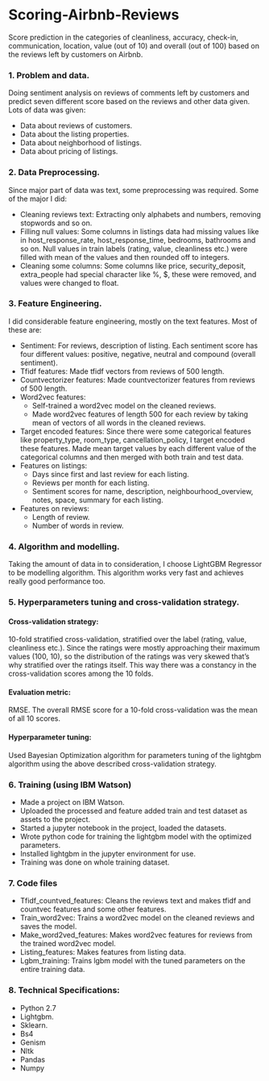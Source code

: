 # Scoring-Airbnb-Reviews
Score prediction in the categories of cleanliness, accuracy, check-in, communication, location, value (out of 10) and overall (out of 100) based on the reviews left by customers on Airbnb.

### 1. Problem and data.
Doing sentiment analysis on reviews of comments left by customers and predict seven different score based on the reviews and other data given.
Lots of data was given:
* Data about reviews of customers.
* Data about the listing properties.
* Data about neighborhood of listings.
* Data about pricing of listings.

### 2. Data Preprocessing.
Since major part of data was text, some preprocessing was required. Some of the major I did:
* Cleaning reviews text: Extracting only alphabets and numbers, removing stopwords and so on.
* Filling null values: Some columns in listings data had missing values like in host_response_rate, host_response_time, bedrooms, bathrooms and so on. Null values in train labels (rating, value, cleanliness etc.) were filled with mean of the values and then rounded off to integers.
* Cleaning some columns: Some columns like price, security_deposit, extra_people had special character like %, $, these were removed, and values were changed to float.

### 3. Feature Engineering.
I did considerable feature engineering, mostly on the text features. Most of these are:
* Sentiment: For reviews, description of listing. Each sentiment score has four different values: positive, negative, neutral and compound (overall sentiment).
* Tfidf features: Made tfidf vectors from reviews of 500 length.
* Countvectorizer features: Made countvectorizer features from reviews of 500 length.
* Word2vec features:
  * Self-trained a word2vec model on the cleaned reviews.
  * Made word2vec features of length 500 for each review by taking mean of vectors of all words in the cleaned reviews.
* Target encoded features: Since there were some categorical features like property_type, room_type, cancellation_policy, I target encoded these features. Made mean target values by each different value of the categorical columns and then merged with both train and test data.
* Features on listings:
  * Days since first and last review for each listing.
  * Reviews per month for each listing.
  * Sentiment scores for name, description, neighbourhood_overview, notes, space, summary for each listing.
* Features on reviews:
  * Length of review.
  * Number of words in review.

### 4. Algorithm and modelling.
Taking the amount of data in to consideration, I choose LightGBM Regressor to be modelling algorithm. This algorithm works very fast and achieves really good performance too.

### 5. Hyperparameters tuning and cross-validation strategy.
#### Cross-validation strategy: 
10-fold stratified cross-validation, stratified over the label (rating, value, cleanliness etc.). Since the ratings were mostly approaching their maximum values (100, 10), so the distribution of the ratings was very skewed that’s why stratified over the ratings itself. This way there was a constancy in the cross-validation scores among the 10 folds.
#### Evaluation metric: 
RMSE. The overall RMSE score for a 10-fold cross-validation was the mean of all 10 scores.
#### Hyperparameter tuning: 
Used Bayesian Optimization algorithm for parameters tuning of the lightgbm algorithm using the above described cross-validation strategy.

### 6. Training (using IBM Watson)
* Made a project on IBM Watson.
* Uploaded the processed and feature added train and test dataset as assets to the project.
* Started a jupyter notebook in the project, loaded the datasets.
* Wrote python code for training the lightgbm model with the optimized parameters.
* Installed lightgbm in the jupyter environment for use.
* Training was done on whole training dataset.

### 7. Code files
* Tfidf_countved_features: Cleans the reviews text and makes tfidf and countvec features and some other features.
* Train_word2vec: Trains a word2vec model on the cleaned reviews and saves the model.
* Make_word2ved_features: Makes word2vec features for reviews from the trained word2vec model.
* Listing_features: Makes features from listing data.
* Lgbm_training: Trains lgbm model with the tuned parameters on the entire training data.

### 8. Technical Specifications:
* Python 2.7
* Lightgbm.
* Sklearn.
* Bs4
* Genism
* Nltk
* Pandas
* Numpy

